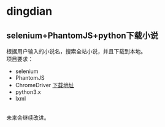 # dingdian
selenium+PhantomJS+python下载小说
----
根据用户输入的小说名，搜索全站小说，并且下载到本地。<br>
项目要求：<br>
	<ul>
		<li>selenium</li>
		<li>PhantomJS</li>
		<li>ChromeDriver
			<a href="https://sites.google.com/a/chromium.org/chromedriver/downloads">下载地址</a>
		</li>
		<li>python3.x</li>
		<li>lxml</li>
	</ul>
<br>
未来会继续改进。
